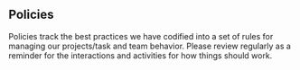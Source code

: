 ## Policies

Policies track the best practices we have codified into a set of rules for managing our projects/task and team behavior. Please review regularly as a reminder for the interactions and activities for how things should work.  

